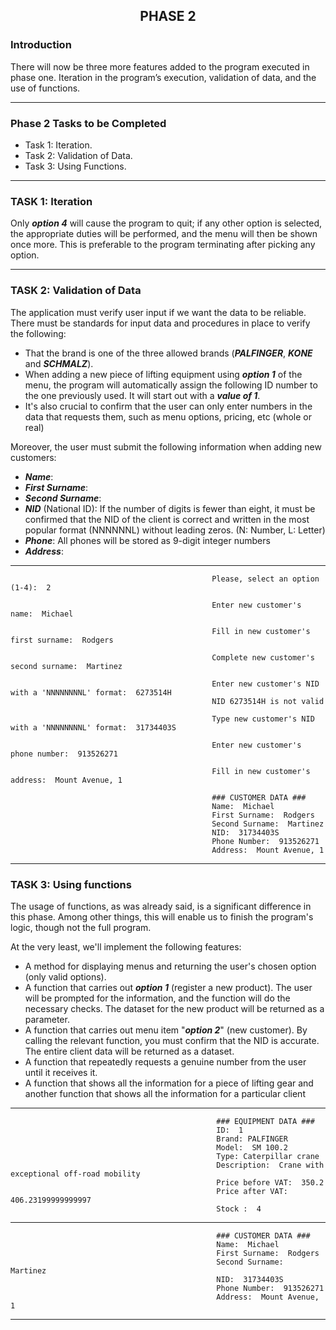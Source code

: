 ## <p align="center">PHASE 2</p>


### Introduction

There will now be three more features added to the program executed in phase one. Iteration in the program’s execution, validation of data, and the use of functions.

---

### Phase 2 Tasks to be Completed
- Task 1: Iteration.
- Task 2: Validation of Data.
- Task 3: Using Functions.

---

### TASK 1: Iteration

Only ***option 4*** will cause the program to quit; if any other option is selected, the appropriate duties will be performed, and the menu will then be shown once more. This is preferable to the program terminating after picking any option.

---

### TASK 2: Validation of Data

The application must verify user input if we want the data to be reliable. There must be standards for input data and procedures in place to verify the following:
- That the brand is one of the three allowed brands (***PALFINGER***, ***KONE*** and ***SCHMALZ***). 
- When adding a new piece of lifting equipment using ***option 1*** of the menu, the program will automatically assign the following ID number to the one previously used. It will start out with a ***value of 1***.
- It's also crucial to confirm that the user can only enter numbers in the data that requests them, such as menu options, pricing, etc (whole or real)

Moreover, the user must submit the following information when adding new customers:

- ***Name***:
- ***First Surname***: 
- ***Second Surname***:
- ***NID*** (National ID): If the number of digits is fewer than eight, it must be confirmed that the NID of the client is correct and written in the most popular format (NNNNNNL) without leading zeros. (N: Number, L: Letter)
- ***Phone***: All phones will be stored as 9-digit integer numbers
- ***Address***:

---
                                                      
                                                      
                                                 Please, select an option (1-4):  2
                           
                                                 Enter new customer's name:  Michael
                           
                                                 Fill in new customer's first surname:  Rodgers
                           
                                                 Complete new customer's second surname:  Martinez
                           
                                                 Enter new customer's NID with a 'NNNNNNNNL' format:  6273514H
                                                 NID 6273514H is not valid
                           
                                                 Type new customer's NID with a 'NNNNNNNNL' format:  31734403S
                           
                                                 Enter new customer's phone number:  913526271
                           
                                                 Fill in new customer's address:  Mount Avenue, 1  
                           
                                                 ### CUSTOMER DATA ### 
                                                 Name:  Michael
                                                 First Surname:  Rodgers
                                                 Second Surname:  Martinez
                                                 NID:  31734403S
                                                 Phone Number:  913526271
                                                 Address:  Mount Avenue, 1
                                                   


---

### TASK 3: Using functions

The usage of functions, as was already said, is a significant difference in this phase. Among other things, this will enable us to finish the program's logic, though not the full program. 

At the very least, we'll implement the following features:
- A method for displaying menus and returning the user's chosen option (only valid options).
- A function that carries out ***option 1*** (register a new product). The user will be prompted for the information, and the function will do the necessary checks. The dataset for the new product will be returned as a parameter.
- A function that carries out menu item "***option 2***" (new customer). By calling the relevant function, you must confirm that the NID is accurate. The entire client data will be returned as a dataset.
- A function that repeatedly requests a genuine number from the user until it receives it.
- A function that shows all the information for a piece of lifting gear and another function that shows all the information for a particular client

---

                                                  ### EQUIPMENT DATA ###
                                                  ID:  1
                                                  Brand: PALFINGER
                                                  Model:  SM 100.2
                                                  Type: Caterpillar crane
                                                  Description:  Crane with exceptional off-road mobility
                                                  Price before VAT:  350.2
                                                  Price after VAT:  406.23199999999997
                                                  Stock :  4                                       
---
                                           
                                                  ### CUSTOMER DATA ###
                                                  Name:  Michael
                                                  First Surname:  Rodgers
                                                  Second Surname:  Martinez
                                                  NID:  31734403S
                                                  Phone Number:  913526271
                                                  Address:  Mount Avenue, 1
                                  
---
                                             
                                             


